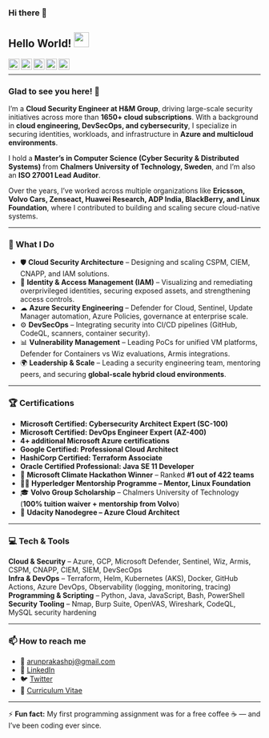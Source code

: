 ### Hi there 👋  

## Hello World! <img src="https://gist.githubusercontent.com/arunprakashpj/48aa20057048b46c6f9ba9d114a8b76f/raw/69a9d496f651091a509ea8d9913c4aef5c419afb/Hi.gif" width="30px"></h2>

<a href="https://www.linkedin.com/in/arunprakashpj">
  <img align="left" alt="Arun's LinkedIn" width="22px" src="https://cdn.jsdelivr.net/npm/simple-icons@v3/icons/linkedin.svg" />
</a>
<a href="https://stackoverflow.com/users/2351527/arunprakashpj">
  <img align="left" alt="Arun's StackOverflow" width="22px" src="https://cdn.jsdelivr.net/npm/simple-icons@v3/icons/stackoverflow.svg" />
</a>
<a href="https://knockitin.blogspot.com/">
  <img align="left" alt="Arun's Blog" width="22px" src="https://cdn.jsdelivr.net/npm/simple-icons@v3/icons/blogger.svg" />
</a>
<a href="https://twitter.com/arunprakashpj">
  <img align="left" alt="Arun's Twitter" width="22px" src="https://cdn.jsdelivr.net/npm/simple-icons@v3/icons/twitter.svg" />
</a>
<a href="https://www.quora.com/profile/ArunPrakash-Jothimani">
  <img align="left" alt="Arun's Quora" width="22px" src="https://cdn.jsdelivr.net/npm/simple-icons@v3/icons/quora.svg" />
</a>
<br />

---

### Glad to see you here! 🤩

I’m a **Cloud Security Engineer at H&M Group**, driving large-scale security initiatives across more than **1650+ cloud subscriptions**. With a background in **cloud engineering, DevSecOps, and cybersecurity**, I specialize in securing identities, workloads, and infrastructure in **Azure and multicloud environments**.  

I hold a **Master’s in Computer Science (Cyber Security & Distributed Systems)** from **Chalmers University of Technology, Sweden**, and I’m also an **ISO 27001 Lead Auditor**.  

Over the years, I’ve worked across multiple organizations like **Ericsson, Volvo Cars, Zenseact, Huawei Research, ADP India, BlackBerry, and Linux Foundation**, where I contributed to building and scaling secure cloud-native systems.  

---

### 🚀 What I Do

- 🛡 **Cloud Security Architecture** – Designing and scaling CSPM, CIEM, CNAPP, and IAM solutions.  
- 🔐 **Identity & Access Management (IAM)** – Visualizing and remediating overprivileged identities, securing exposed assets, and strengthening access controls.  
- ☁ **Azure Security Engineering** – Defender for Cloud, Sentinel, Update Manager automation, Azure Policies, governance at enterprise scale.  
- ⚙️ **DevSecOps** – Integrating security into CI/CD pipelines (GitHub, CodeQL, scanners, container security).  
- 📊 **Vulnerability Management** – Leading PoCs for unified VM platforms, Defender for Containers vs Wiz evaluations, Armis integrations.  
- 🌍 **Leadership & Scale** – Leading a security engineering team, mentoring peers, and securing **global-scale hybrid cloud environments**.  

---

### 🏆 Certifications

- **Microsoft Certified: Cybersecurity Architect Expert (SC-100)**  
- **Microsoft Certified: DevOps Engineer Expert (AZ-400)**  
- **4+ additional Microsoft Azure certifications**  
- **Google Certified: Professional Cloud Architect**  
- **HashiCorp Certified: Terraform Associate**  
- **Oracle Certified Professional: Java SE 11 Developer**  
- 🥇 **Microsoft Climate Hackathon Winner** – Ranked **#1 out of 422 teams**  
- 👨‍🏫 **Hyperledger Mentorship Programme – Mentor, Linux Foundation**  
- 🎓 **Volvo Group Scholarship** – Chalmers University of Technology (**100% tuition waiver + mentorship from Volvo**)  
- 📜 **Udacity Nanodegree – Azure Cloud Architect**
---

### 💻 Tech & Tools  

**Cloud & Security** – Azure, GCP, Microsoft Defender, Sentinel, Wiz, Armis, CSPM, CNAPP, CIEM, SIEM, DevSecOps  
**Infra & DevOps** – Terraform, Helm, Kubernetes (AKS), Docker, GitHub Actions, Azure DevOps, Observability (logging, monitoring, tracing)  
**Programming & Scripting** – Python, Java, JavaScript, Bash, PowerShell  
**Security Tooling** – Nmap, Burp Suite, OpenVAS, Wireshark, CodeQL, MySQL security hardening  

---

### 📫 How to reach me  

- 📧 [arunprakashpj@gmail.com](mailto:arunprakashpj@gmail.com)  
- 💼 [LinkedIn](https://www.linkedin.com/in/arunprakashpj)  
- 🐦 [Twitter](https://twitter.com/arunprakashpj)  
- 📄 [Curriculum Vitae](https://drive.google.com/file/d/1b9DImWvi0x9UUgZzi1vS9q0m2vaqK9xl/view?usp=sharing)  

---

⚡ **Fun fact:** My first programming assignment was for a free coffee ☕ — and I’ve been coding ever since.  
